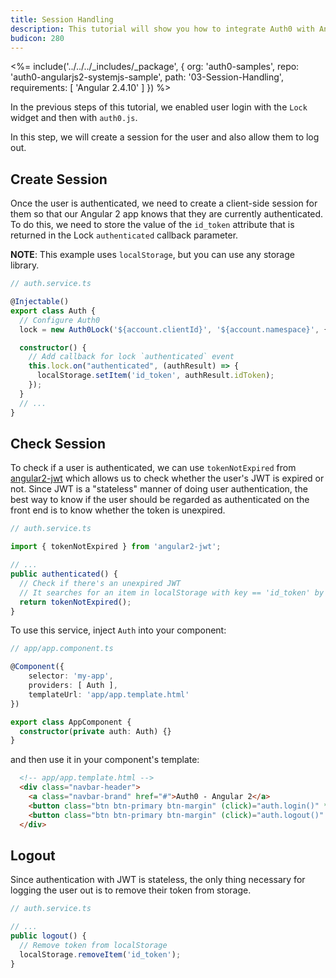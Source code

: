 ```yaml
---
title: Session Handling
description: This tutorial will show you how to integrate Auth0 with Angular to add session handling and logout to your web app.
budicon: 280
---
```


<%= include('../../../_includes/_package', {
  org: 'auth0-samples',
  repo: 'auth0-angularjs2-systemjs-sample',
  path: '03-Session-Handling',
  requirements: [
    'Angular 2.4.10'
  ]
}) %>

In the previous steps of this tutorial, we enabled user login with the `Lock` widget and then with `auth0.js`.

In this step, we will create a session for the user and also allow them to log out.

## Create Session

Once the user is authenticated, we need to create a client-side session for them so that our Angular 2 app knows that they are currently authenticated. To do this, we need to store the value of the `id_token` attribute that is returned in the Lock `authenticated` callback parameter.

**NOTE**: This example uses `localStorage`, but you can use any storage library.

```typescript
// auth.service.ts

@Injectable()
export class Auth {
  // Configure Auth0
  lock = new Auth0Lock('${account.clientId}', '${account.namespace}', {});

  constructor() {
    // Add callback for lock `authenticated` event
    this.lock.on("authenticated", (authResult) => {
      localStorage.setItem('id_token', authResult.idToken);
    });
  }
  // ...
}
```

## Check Session

To check if a user is authenticated, we can use `tokenNotExpired` from [angular2-jwt](https://github.com/auth0/angular2-jwt) which allows us to check whether the user's JWT is expired or not. Since JWT is a "stateless" manner of doing user authentication, the best way to know if the user should be regarded as authenticated on the front end is to know whether the token is unexpired.

```typescript
// auth.service.ts

import { tokenNotExpired } from 'angular2-jwt';

// ...
public authenticated() {
  // Check if there's an unexpired JWT
  // It searches for an item in localStorage with key == 'id_token' by default
  return tokenNotExpired();
}
```

To use this service, inject `Auth` into your component:

```typescript
// app/app.component.ts

@Component({
    selector: 'my-app',
    providers: [ Auth ],
    templateUrl: 'app/app.template.html'
})

export class AppComponent {
  constructor(private auth: Auth) {}
}
```

and then use it in your component's template:

```html
  <!-- app/app.template.html -->
  <div class="navbar-header">
    <a class="navbar-brand" href="#">Auth0 - Angular 2</a>
    <button class="btn btn-primary btn-margin" (click)="auth.login()" *ngIf="!auth.authenticated()">Log In</button>
    <button class="btn btn-primary btn-margin" (click)="auth.logout()" *ngIf="auth.authenticated()">Log Out</button>
  </div>
```

## Logout

Since authentication with JWT is stateless, the only thing necessary for logging the user out is to remove their token from storage.

```typescript
// auth.service.ts

// ...
public logout() {
  // Remove token from localStorage
  localStorage.removeItem('id_token');
}
```
